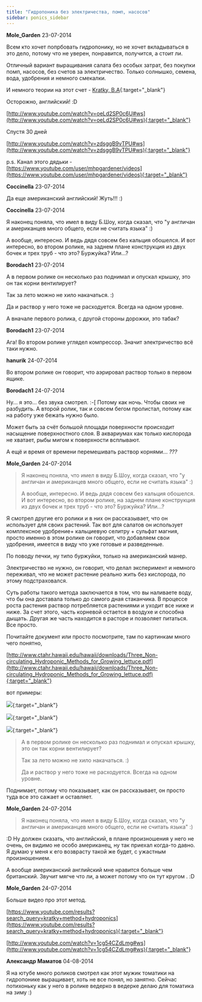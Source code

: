 ```yaml
---
title: "Гидропоника без электричества, помп, насосов"
sidebar: ponics_sidebar
---
```


**Mole_Garden** 23-07-2014

Всем кто хочет попрбовать гидропонику, но не хочет вкладываться в это дело, потому что не уверен, понравится, получится, а стоит ли. 

Отличный вариант выращивания салата без особых затрат, без покупки помп, насосов, без счетов за электричество. Только солнышко, семена, вода, удобрения и немного смекалки.

И немного теории на этот счет - [Kratky, B.A](http://www.ctahr.hawaii.edu/hawaii/downloads/Three_Non-circulating_Hydroponic_Methods_for_Growing_lettuce.pdf){:target="_blank"}

Осторожно, английский! :D

[http://www.youtube.com/watch?v=oeLd2SP0c6U#ws](http://www.youtube.com/watch?v=oeLd2SP0c6U#ws){:target="_blank"}

Спустя 30 дней

[http://www.youtube.com/watch?v=zdsggB9vTPU#ws](http://www.youtube.com/watch?v=zdsggB9vTPU#ws){:target="_blank"}

p.s. Канал этого дядьки - [https://www.youtube.com/user/mhpgardener/videos](https://www.youtube.com/user/mhpgardener/videos){:target="_blank"}


**Coccinella** 23-07-2014

Да еще американский английский! Жуть!!! :)


**Coccinella** 23-07-2014

Я наконец поняла, что имел в виду Б.Шоу, когда сказал, что "у англичан и американцев много общего, если не считать языка" :)

А вообще, интересно. И ведь дядя совсем без кальция обошелся. И вот интересно, во втором ролике, на заднем плане конструкция из двух бочек и трех труб - что это? Буржуйка? Или...?


**Borodach1** 23-07-2014

А в первом ролике он несколько раз поднимал и опускал крышку, это он так корни вентилирует?

Так за лето можно не хило накачаться. :) 

Да и раствор у него тоже не расходуется. Всегда на одном уровне.

А вначале первого ролика, с другой стороны дорожки, это табак?


**Borodach1** 23-07-2014

Ага! Во втором ролике углядел компрессор. Значит электричество всё таки нужно.


**hanurik** 24-07-2014

Во втором ролике он говорит, что аэрировал раствор только в первом ящике. 


**Borodach1** 24-07-2014

Ну... я это... без звука смотрел. :-[ Потому как ночь. Чтобы своих не разбудить. А второй ролик, так и совсем бегом пролистал, потому как на работу уже бежать нужно было. 

Может быть за счёт большой площади поверхности происходит насыщение поверхностного слоя. В аквариумах как только кислорода не хватает, рыбы мигом к поверхности всплывают.

А ещё и время от времени перемешивать раствор корнями... *???*


**Mole_Garden** 24-07-2014

> Я наконец поняла, что имел в виду Б.Шоу, когда сказал, что "у англичан и американцев много общего, если не считать языка" :)
> 
> А вообще, интересно. И ведь дядя совсем без кальция обошелся. И вот интересно, во втором ролике, на заднем плане конструкция из двух бочек и трех труб - что это? Буржуйка? Или...?

Я смотрел другие его ролики и в них он рассказывает, что он использует для своих растений. Так вот для салатов он использует комплексное удобрение+ кальциевую селитру + сульфат магния, просто именно в этом ролике он говорит, что добавляем свои удобрения, имеется в виду что уже готовые и разведенные.

По поводу печки, ну типо буржуйки, только на американский манер.

Электричество не нужно, он говорит, что делал эксперимент и немного переживал, что не может растение реально жить без кислорода, по этому подстраховался. 

Суть работы такого метода заключается в том, что вы наливаете воду, что бы она доставала только до самого дная стаканчика. В процессе роста растения раствор потребляется растениями и уходит все ниже и ниже. За счет этого, часть корневой остается в воздухе и способна дыщать. Другая же часть находится в расторе и позволяет питаться. Все просто.

Почитайте документ или просто посмотрите, там по картинкам много чего понятно, 

[http://www.ctahr.hawaii.edu/hawaii/downloads/Three_Non-circulating_Hydroponic_Methods_for_Growing_lettuce.pdf](http://www.ctahr.hawaii.edu/hawaii/downloads/Three_Non-circulating_Hydroponic_Methods_for_Growing_lettuce.pdf){:target="_blank"}

вот примеры:

[![](/imagehost/thumbs/00cf2190287ee832721bf20e1417e713.png)](https://t.me/ponics_ru_files/12709){:target="_blank"}

[![](/imagehost/thumbs/6d2660cfe18e058c092ec4eddbd1d4da.png)](https://t.me/ponics_ru_files/12710){:target="_blank"}

[![](/imagehost/thumbs/9e1c25e4f2d97807d349ec0940adba6d.png)](https://t.me/ponics_ru_files/12711){:target="_blank"}

> А в первом ролике он несколько раз поднимал и опускал крышку, это он так корни вентилирует?
> 
> Так за лето можно не хило накачаться. :) 
> 
> Да и раствор у него тоже не расходуется. Всегда на одном уровне.

Поднимает, потому что показывает, как он рассказывает, он просто туда все это сажает и оставляет. 


**Mole_Garden** 24-07-2014

> Я наконец поняла, что имел в виду Б.Шоу, когда сказал, что "у англичан и американцев много общего, если не считать языка" :)

:D Ну должен сказать, что английский, в плане произношения у него не очень, он видимо не особо американец, ну так приехал когда-то давно. Я думаю у меня к его возврасту такой же будет, с ужастным произношением. 

А вообще американский английский мне нравится больше чем британский. Звучит мягче что ли, а может потому что он тут кругом . :D


**Mole_Garden** 24-07-2014

Больше видео про этот метод. 

[https://www.youtube.com/results?search_query=kratky+method+hydroponics](https://www.youtube.com/results?search_query=kratky+method+hydroponics){:target="_blank"}

[http://www.youtube.com/watch?v=1cg54CZdLmg#ws](http://www.youtube.com/watch?v=1cg54CZdLmg#ws){:target="_blank"}


**Александр Маматов** 04-08-2014

Я на ютубе много роликов смотрел как этот мужик томатики на гидропонике выращивает, хоть не все понял, но занятно. Сейчас потихоньку как у него в ролике ведерко в ведерке делаю для томатика на зиму :)



